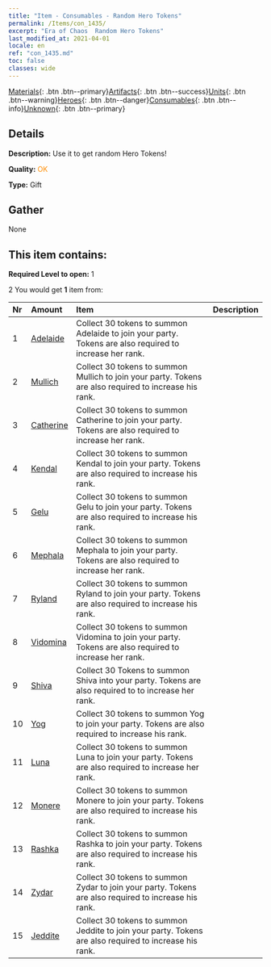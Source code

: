 ```yaml
---
title: "Item - Consumables - Random Hero Tokens"
permalink: /Items/con_1435/
excerpt: "Era of Chaos  Random Hero Tokens"
last_modified_at: 2021-04-01
locale: en
ref: "con_1435.md"
toc: false
classes: wide
---
```

 [Materials](/Items/){: .btn .btn--primary}[Artifacts](/Items/Artifacts/){: .btn .btn--success}[Units](/Items/Units/){: .btn .btn--warning}[Heroes](/Items/Heroes/){: .btn .btn--danger}[Consumables](/Items/Consumables/){: .btn .btn--info}[Unknown](/Items/Unknown/){: .btn .btn--primary}

## Details
 **Description:** Use it to get random Hero Tokens!

 **Quality:** <span style="color: #FF8C00">OK</span>

 **Type:** Gift

## Gather

  None

## This item contains:

 **Required Level to open:** 1

 2 You would get **1** item  from:

  | Nr | Amount |     Item    | Description |
  |:---|:-------|:------------|:-----------:|
  | 1 | [Adelaide](/Items/her_359/) | Collect 30 tokens to summon Adelaide to join your party. Tokens are also required to increase her rank. | 
  | 2 | [Mullich](/Items/her_360/) | Collect 30 tokens to summon Mullich to join your party. Tokens are also required to increase his rank. | 
  | 3 | [Catherine](/Items/her_361/) | Collect 30 tokens to summon Catherine to join your party. Tokens are also required to increase her rank. | 
  | 4 | [Kendal](/Items/her_363/) | Collect 30 tokens to summon Kendal to join your party. Tokens are also required to increase his rank. | 
  | 5 | [Gelu](/Items/her_366/) | Collect 30 tokens to summon Gelu to join your party. Tokens are also required to increase his rank. | 
  | 6 | [Mephala](/Items/her_367/) | Collect 30 tokens to summon Mephala to join your party. Tokens are also required to increase her rank. | 
  | 7 | [Ryland](/Items/her_368/) | Collect 30 tokens to summon Ryland to join your party. Tokens are also required to increase his rank. | 
  | 8 | [Vidomina](/Items/her_372/) | Collect 30 tokens to summon Vidomina to join your party. Tokens are also required to increase her rank. | 
  | 9 | [Shiva](/Items/her_376/) | Collect 30 Tokens to summon Shiva into your party. Tokens are also required to to increase her rank. | 
  | 10 | [Yog](/Items/her_377/) | Collect 30 tokens to summon Yog to join your party. Tokens are also required to increase his rank. | 
  | 11 | [Luna](/Items/her_378/) | Collect 30 tokens to summon Luna to join your party. Tokens are also required to increase her rank. | 
  | 12 | [Monere](/Items/her_379/) | Collect 30 tokens to summon Monere to join your party. Tokens are also required to increase his rank. | 
  | 13 | [Rashka](/Items/her_384/) | Collect 30 tokens to summon Rashka to join your party. Tokens are also required to increase his rank. | 
  | 14 | [Zydar](/Items/her_385/) | Collect 30 tokens to summon Zydar to join your party. Tokens are also required to increase his rank. | 
  | 15 | [Jeddite](/Items/her_391/) | Collect 30 tokens to summon Jeddite to join your party. Tokens are also required to increase his rank. | 
